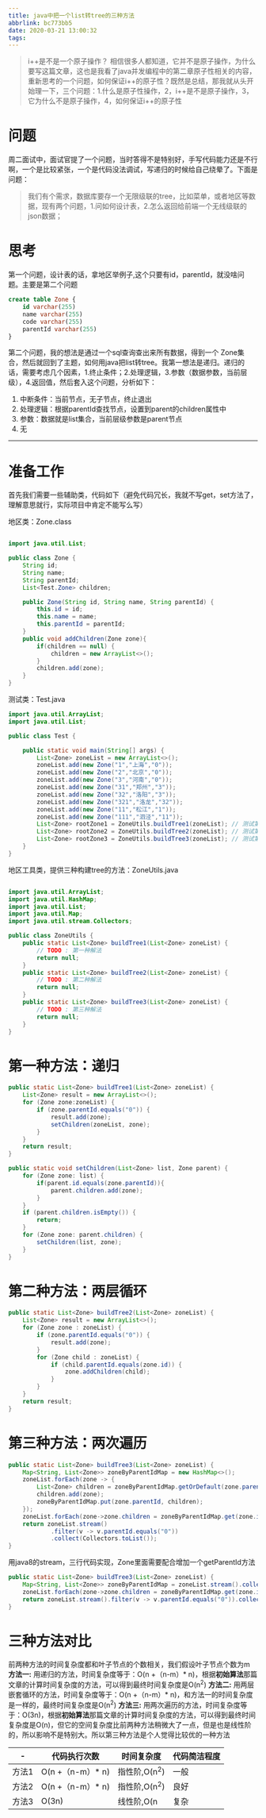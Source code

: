 ```yaml
---
title: java中把一个list转tree的三种方法
abbrlink: bc773bb5
date: 2020-03-21 13:00:32
tags:
---
```

> i++是不是一个原子操作？
相信很多人都知道，它并不是原子操作，为什么要写这篇文章，这也是我看了java并发编程中的第二章原子性相关的内容，重新思考的一个问题，如何保证i++的原子性？既然是总结，那我就从头开始理一下，三个问题：1.什么是原子性操作，2，i++是不是原子操作，3，它为什么不是原子操作，4，如何保证i++的原子性
<!-- more-->
# 问题
周二面试中，面试官提了一个问题，当时答得不是特别好，手写代码能力还是不行啊，一个是比较紧张，一个是代码没法调试，写递归的时候给自己绕晕了。下面是问题：
> 我们有个需求，数据库要存一个无限级联的tree，比如菜单，或者地区等数据，现有两个问题，1.问如何设计表，2.怎么返回给前端一个无线级联的json数据；
# 思考
第一个问题，设计表的话，拿地区举例子,这个只要有id，parentId，就没啥问题。主要是第二个问题
``` sql
create table Zone {
    id varchar(255)
    name varchar(255)
    code varchar(255)
    parentId varchar(255)
}
```

第二个问题，我的想法是通过一个sql查询查出来所有数据，得到一个 Zone集合，然后就回到了主题，如何用java把list转tree。我第一想法是递归。递归的话，需要考虑几个因素，1.终止条件；2.处理逻辑，3.参数（数据参数，当前层级），4.返回值，然后套入这个问题，分析如下：
1. 中断条件：当前节点，无子节点，终止退出
2. 处理逻辑：根据parentId查找节点，设置到parent的children属性中
3. 参数：数据就是list集合，当前层级参数是parent节点
4. 无

---
# 准备工作
首先我们需要一些辅助类，代码如下（避免代码冗长，我就不写get，set方法了，理解意思就行，实际项目中肯定不能写么写）

地区类：Zone.class
``` java

import java.util.List;

public class Zone {
    String id;
    String name;
    String parentId;
    List<Test.Zone> children;

    public Zone(String id, String name, String parentId) {
        this.id = id;
        this.name = name;
        this.parentId = parentId;
    }
    public void addChildren(Zone zone){
        if(children == null) {
            children = new ArrayList<>();
        }
        children.add(zone);
    }
}

```
测试类：Test.java
``` java
import java.util.ArrayList;
import java.util.List;

public class Test {

    public static void main(String[] args) {
        List<Zone> zoneList = new ArrayList<>();
        zoneList.add(new Zone("1","上海","0"));
        zoneList.add(new Zone("2","北京","0"));
        zoneList.add(new Zone("3","河南","0"));
        zoneList.add(new Zone("31","郑州","3"));
        zoneList.add(new Zone("32","洛阳","3"));
        zoneList.add(new Zone("321","洛龙","32"));
        zoneList.add(new Zone("11","松江","1"));
        zoneList.add(new Zone("111","泗泾","11"));
        List<Zone> rootZone1 = ZoneUtils.buildTree1(zoneList); // 测试第一种方法
        List<Zone> rootZone2 = ZoneUtils.buildTree2(zoneList); // 测试第二种方法
        List<Zone> rootZone3 = ZoneUtils.buildTree3(zoneList); // 测试第三种方法
    }
}
```
地区工具类，提供三种构建tree的方法：ZoneUtils.java
``` java

import java.util.ArrayList;
import java.util.HashMap;
import java.util.List;
import java.util.Map;
import java.util.stream.Collectors;

public class ZoneUtils {
    public static List<Zone> buildTree1(List<Zone> zoneList) {
        // TODO : 第一种解法
        return null;
    }
    public static List<Zone> buildTree2(List<Zone> zoneList) {
        // TODO : 第二种解法
        return null;
    }
    public static List<Zone> buildTree3(List<Zone> zoneList) {
        // TODO : 第三种解法
        return null;
    }
}

```
# 第一种方法：递归

``` java
public static List<Zone> buildTree1(List<Zone> zoneList) {
    List<Zone> result = new ArrayList<>();
    for (Zone zone:zoneList) {
        if (zone.parentId.equals("0")) {
            result.add(zone);
            setChildren(zoneList, zone);
        }
    }
    return result;
}

public static void setChildren(List<Zone> list, Zone parent) {
    for (Zone zone: list) {
        if(parent.id.equals(zone.parentId)){
            parent.children.add(zone);
        }
    }
    if (parent.children.isEmpty()) {
        return;
    }
    for (Zone zone: parent.children) {
        setChildren(list, zone);
    }
}

```
# 第二种方法：两层循环
``` java
public static List<Zone> buildTree2(List<Zone> zoneList) {
    List<Zone> result = new ArrayList<>();
    for (Zone zone : zoneList) {
        if (zone.parentId.equals("0")) {
            result.add(zone);
        }
        for (Zone child : zoneList) {
            if (child.parentId.equals(zone.id)) {
                zone.addChildren(child);
            }
        }
    }
    return result;
}
```
# 第三种方法：两次遍历
``` java
public static List<Zone> buildTree3(List<Zone> zoneList) {
    Map<String, List<Zone>> zoneByParentIdMap = new HashMap<>();
    zoneList.forEach(zone -> {
        List<Zone> children = zoneByParentIdMap.getOrDefault(zone.parentId, new ArrayList<>());
        children.add(zone);
        zoneByParentIdMap.put(zone.parentId, children);
    });
    zoneList.forEach(zone->zone.children = zoneByParentIdMap.get(zone.id));
    return zoneList.stream()
            .filter(v -> v.parentId.equals("0"))
            .collect(Collectors.toList());
}
```
用java8的stream，三行代码实现，Zone里面需要配合增加一个getParentId方法
``` java
public static List<Zone> buildTree3(List<Zone> zoneList) {
    Map<String, List<Zone>> zoneByParentIdMap = zoneList.stream().collect(Collectors.groupingBy(Zone::getParentId));
    zoneList.forEach(zone->zone.children = zoneByParentIdMap.get(zone.id));
    return zoneList.stream().filter(v -> v.parentId.equals("0")).collect(Collectors.toList());
}

```
# 三种方法对比
前两种方法的时间复杂度都和叶子节点的个数相关，我们假设叶子节点个数为m
**方法一:** 用递归的方法，时间复杂度等于：O(n +（n-m）* n)，根据**初始算法**那篇文章的计算时间复杂度的方法，可以得到最终时间复杂度是O(n<sup>2</sup>)
**方法二:** 用两层嵌套循环的方法，时间复杂度等于：O(n +（n-m）* n)，和方法一的时间复杂度是一样的，最终时间复杂度是O(n<sup>2</sup>)
**方法三:** 用两次遍历的方法，时间复杂度等于：O(3n)，根据**初始算法**那篇文章的计算时间复杂度的方法，可以得到最终时间复杂度是O(n)，但它的空间复杂度比前两种方法稍微大了一点，但是也是线性阶的，所以影响不是特别大。所以第三种方法是个人觉得比较优的一种方法

|-|代码执行次数|时间复杂度|代码简洁程度|
|-|-|-|-|
|方法1|O(n +（n-m）* n)|指性阶,O(n<sup>2</sup>) |一般|
|方法2|O(n +（n-m）* n)|指性阶,O(n<sup>2</sup>) |良好|
|方法3|O(3n)|线性阶,O(n|复杂|